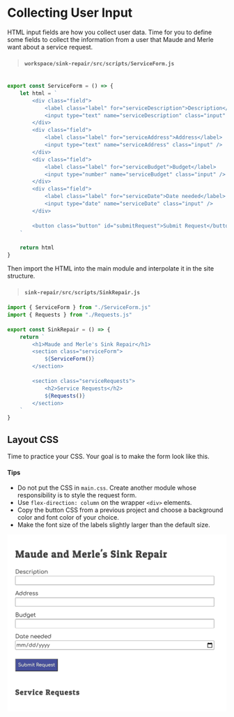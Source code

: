 # Collecting User Input

HTML input fields are how you collect user data. Time for you to define some fields to collect the information from a user that Maude and Merle want about a service request.

> #### `workspace/sink-repair/src/scripts/ServiceForm.js`

```js

export const ServiceForm = () => {
    let html = `
        <div class="field">
            <label class="label" for="serviceDescription">Description</label>
            <input type="text" name="serviceDescription" class="input" />
        </div>
        <div class="field">
            <label class="label" for="serviceAddress">Address</label>
            <input type="text" name="serviceAddress" class="input" />
        </div>
        <div class="field">
            <label class="label" for="serviceBudget">Budget</label>
            <input type="number" name="serviceBudget" class="input" />
        </div>
        <div class="field">
            <label class="label" for="serviceDate">Date needed</label>
            <input type="date" name="serviceDate" class="input" />
        </div>

        <button class="button" id="submitRequest">Submit Request</button>
    `

    return html
}
```

Then import the HTML into the main module and interpolate it in the site structure.

> #### `sink-repair/src/scripts/SinkRepair.js`

```js
import { ServiceForm } from "./ServiceForm.js"
import { Requests } from "./Requests.js"

export const SinkRepair = () => {
    return `
        <h1>Maude and Merle's Sink Repair</h1>
        <section class="serviceForm">
            ${ServiceForm()}
        </section>

        <section class="serviceRequests">
            <h2>Service Requests</h2>
            ${Requests()}
        </section>
    `
}
```

## Layout CSS

Time to practice your CSS. Your goal is to make the form look like this.

#### Tips

* Do not put the CSS in `main.css`. Create another module whose responsibility is to style the request form.
* Use `flex-direction: column` on the wrapper `<div>` elements.
* Copy the button CSS from a previous project and choose a background color and font color of your choice.
* Make the font size of the labels slightly larger than the default size.

![](./images/initial-request-form.png)